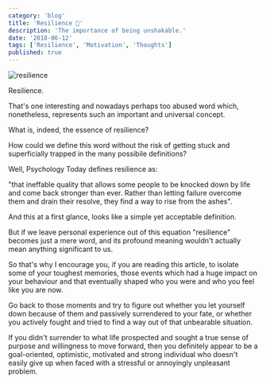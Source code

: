 ```yaml
---
category: 'blog'
title: 'Resilience 🦾'
description: 'The importance of being unshakable.'
date: '2018-06-12'
tags: ['Resilience', 'Motivation', 'Thoughts']
published: true
---
```


![resilience](/static/images/blog-posts/maple.jpg)

Resilience.

That's one interesting and nowadays perhaps too abused word which, nonetheless, represents such an important and universal concept.

What is, indeed, the essence of resilience?

How could we define this word without the risk of getting stuck and superficially trapped in the many possibile definitions?

Well, Psychology Today defines resilience as:

"that ineffable quality that allows some people to be knocked down by life and come back stronger than ever. Rather than letting failure overcome them and drain their resolve, they find a way to rise from the ashes".

And this at a first glance, looks like a simple yet acceptable definition.

But if we leave personal experience out of this equation "resilience" becomes just a mere word, and its profound meaning wouldn't actually mean anything significant to us.

So that's why I encourage you, if you are reading this article, to isolate some of your toughest memories, those events which had a huge impact on your behaviour and that eventually shaped who you were and who you feel like you are now.

Go back to those moments and try to figure out whether you let yourself down because of them and passively surrendered to your fate, or whether you actively fought and tried to find a way out of that unbearable situation.

If you didn't surrender to what life prospected and sought a true sense of purpose and willingness to move forward, then you definitely appear to be a goal-oriented, optimistic, motivated and strong individual who doesn't easily give up when faced with a stressful or annoyingly unpleasant problem.
